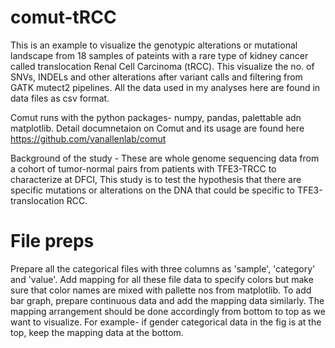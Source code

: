 # comut-tRCC

This is an example to visualize the genotypic alterations or mutational landscape from 18 samples of pateints with a rare type of kidney cancer called translocation Renal Cell Carcinoma (tRCC). This visualize the no. of SNVs, INDELs and other alterations after variant calls and filtering from GATK mutect2 pipelines. All the data used in my analyses here are found in data files as csv format. 

Comut runs with the python packages- numpy, pandas, palettable adn matplotlib. Detail documnetaion on Comut and its usage are found here https://github.com/vanallenlab/comut

Background of the study - These are whole genome sequencing data from a cohort of tumor-normal pairs from patients with TFE3-TRCC to characterize at DFCI, This study is to test the hypothesis that there are specific mutations or alterations on the DNA that could be specific to TFE3-translocation RCC.

# File preps

Prepare all the categorical files with three columns as 'sample', 'category' and 'value'. Add mapping for all these file data to specify colors but make sure that color names are mixed with pallette nos from matplotlib. To add bar graph, prepare continuous data and add the mapping data similarly. The mapping arrangement should be done accordingly from bottom to top as we want to visualize. For example- if gender categorical data in the fig is at the top, keep the mapping data at the bottom.
